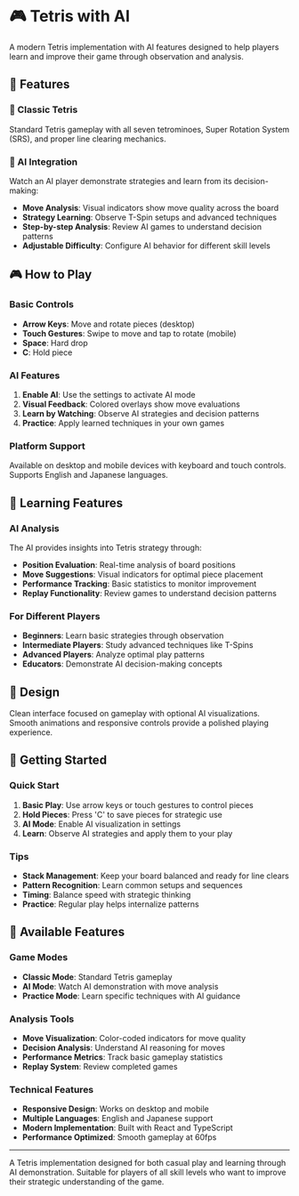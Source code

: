 # 🎮 Tetris with AI

A modern Tetris implementation with AI features designed to help players learn and improve their game through observation and analysis.

## 🌟 Features

### 🎯 Classic Tetris
Standard Tetris gameplay with all seven tetrominoes, Super Rotation System (SRS), and proper line clearing mechanics.

### 🤖 AI Integration
Watch an AI player demonstrate strategies and learn from its decision-making:
- **Move Analysis**: Visual indicators show move quality across the board
- **Strategy Learning**: Observe T-Spin setups and advanced techniques
- **Step-by-step Analysis**: Review AI games to understand decision patterns
- **Adjustable Difficulty**: Configure AI behavior for different skill levels

## 🎮 How to Play

### Basic Controls
- **Arrow Keys**: Move and rotate pieces (desktop)
- **Touch Gestures**: Swipe to move and tap to rotate (mobile)
- **Space**: Hard drop
- **C**: Hold piece

### AI Features
1. **Enable AI**: Use the settings to activate AI mode
2. **Visual Feedback**: Colored overlays show move evaluations
3. **Learn by Watching**: Observe AI strategies and decision patterns
4. **Practice**: Apply learned techniques in your own games

### Platform Support
Available on desktop and mobile devices with keyboard and touch controls. Supports English and Japanese languages.

## 🧠 Learning Features

### AI Analysis
The AI provides insights into Tetris strategy through:

- **Position Evaluation**: Real-time analysis of board positions
- **Move Suggestions**: Visual indicators for optimal piece placement
- **Performance Tracking**: Basic statistics to monitor improvement
- **Replay Functionality**: Review games to understand decision patterns

### For Different Players

- **Beginners**: Learn basic strategies through observation
- **Intermediate Players**: Study advanced techniques like T-Spins
- **Advanced Players**: Analyze optimal play patterns
- **Educators**: Demonstrate AI decision-making concepts

## 🎨 Design

Clean interface focused on gameplay with optional AI visualizations. Smooth animations and responsive controls provide a polished playing experience.

## 🚀 Getting Started

### Quick Start
1. **Basic Play**: Use arrow keys or touch gestures to control pieces
2. **Hold Pieces**: Press 'C' to save pieces for strategic use
3. **AI Mode**: Enable AI visualization in settings
4. **Learn**: Observe AI strategies and apply them to your play

### Tips
- **Stack Management**: Keep your board balanced and ready for line clears
- **Pattern Recognition**: Learn common setups and sequences
- **Timing**: Balance speed with strategic thinking
- **Practice**: Regular play helps internalize patterns

## 🎯 Available Features

### Game Modes
- **Classic Mode**: Standard Tetris gameplay
- **AI Mode**: Watch AI demonstration with move analysis
- **Practice Mode**: Learn specific techniques with AI guidance

### Analysis Tools
- **Move Visualization**: Color-coded indicators for move quality
- **Decision Analysis**: Understand AI reasoning for moves
- **Performance Metrics**: Track basic gameplay statistics
- **Replay System**: Review completed games

### Technical Features
- **Responsive Design**: Works on desktop and mobile
- **Multiple Languages**: English and Japanese support
- **Modern Implementation**: Built with React and TypeScript
- **Performance Optimized**: Smooth gameplay at 60fps

---

A Tetris implementation designed for both casual play and learning through AI demonstration. Suitable for players of all skill levels who want to improve their strategic understanding of the game.
